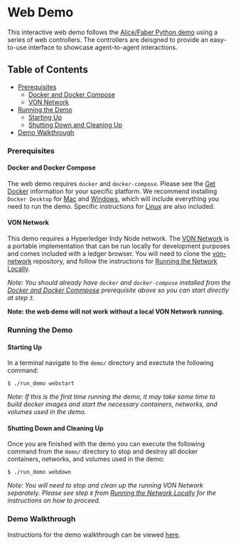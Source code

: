  # Web Demo

 This interactive web demo follows the [Alice/Faber Python demo](#the-alicefaber-python-demo) using a series of web controllers. The controllers are deisgned to provide an easy-to-use interface to showcase agent-to-agent interactions.
 
## Table of Contents

- [Prerequisites](#prerequisites)
    - [Docker and Docker Compose](#docker-and-docker-compose)
    - [VON Network](#von-network)
- [Running the Demo](#running-the-demo)
    - [Starting Up](#starting-up)
    - [Shutting Down and Cleaning Up](#shutting-down-and-cleaning-up)
- [Demo Walkthrough](#demo-walkthrough)

### Prerequisites

#### Docker and Docker Compose

The web demo requires `docker` and `docker-compose`. Please see the [Get Docker](https://docs.docker.com/get-docker/) information for your specific platform. We recommend installing `Docker Desktop` for [Mac](https://docs.docker.com/docker-for-mac/install/) and [Windows](https://docs.docker.com/docker-for-windows/install/), which will include everything you need to run the demo. Specific instructions for [Linux](https://docs.docker.com/install/linux/docker-ce/ubuntu/) are also included.

#### VON Network

This demo requires a Hyperledger Indy Node network. The [VON Network](https://github.com/bcgov/von-network) is a portable implementation that can be run locally for development purposes and comes included with a ledger browser. You will need to clone the [von-network](https://github.com/bcgov/von-network) repository, and follow the instructions for [Running the Network Locally](https://github.com/bcgov/von-network#running-the-network-locally).

_Note: You should already have `docker` and `docker-compose` installed from the [Docker and Docker Commpose](#docker-and-docker-compose) prerequisite above so you can start directly at step `3`._

**Note: the web demo will not work without a local VON Network running.**

### Running the Demo

#### Starting Up
 In a terminal navigate to the `demo/` directory and exectute the following command:

 ```
$ ./run_demo webstart
 ```

 _Note: If this is the first time running the demo, it may take some time to build docker images and start the necessary containers, networks, and volumes used in the demo._

#### Shutting Down and Cleaning Up

Once you are finished with the demo you can execute the following command from the `demo/` directory to stop and destroy all docker containers, networks, and volumes used in the demo:

```
$ ./run_demo webdown
```

 _Note: You will need to stop and clean up the running VON Network separately. Please see step `8` from [Running the Network Locally](https://github.com/bcgov/von-network#running-the-network-locally) for the instructions on how to proceed._

### Demo Walkthrough

Instructions for the demo walkthrough can be viewed [here]().